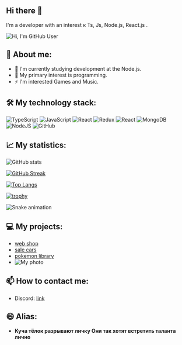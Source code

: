 ## Hi there 👋

I'm a developer with an interest к Ts, Js, Node.js, React.js .

![Hi, I'm GitHub User](https://img.shields.io/badge/Hello-%20GitHub-blue?style=for-the-badge)


## 🚀 About me:
- 🌱 I'm currently studying development at the Node.js.
- 🤔 My primary interest is programming.
- ⚡ I'm interested Games and Music.

## 🛠️ My technology stack:
![TypeScript](https://img.shields.io/badge/typescript-%23007ACC.svg?style=for-the-badge&logo=typescript&logoColor=white)
![JavaScript](https://img.shields.io/badge/javascript-%23323330.svg?style=for-the-badge&logo=javascript&logoColor=%23F7DF1E)
![React](https://img.shields.io/badge/react-%2320232a.svg?style=for-the-badge&logo=react&logoColor=%2361DAFB)
![Redux](https://img.shields.io/badge/redux-%23593d88.svg?style=for-the-badge&logo=redux&logoColor=white)
![React](https://img.shields.io/badge/react-%2320232a.svg?style=for-the-badge&logo=react&logoColor=%2361DAFB)
![MongoDB](https://img.shields.io/badge/MongoDB-%234ea94b.svg?style=for-the-badge&logo=mongodb&logoColor=white)
![NodeJS](https://img.shields.io/badge/node.js-6DA55F?style=for-the-badge&logo=node.js&logoColor=white)
![GitHub](https://img.shields.io/badge/github-%23121011.svg?style=for-the-badge&logo=github&logoColor=white)

## 📈 My statistics:

![GitHub stats](https://github-readme-stats.vercel.app/api?username=zxcmixka&show_icons=true&theme=highcontrast)

[![GitHub Streak](https://streak-stats.demolab.com?user=zxcmixka&theme=highcontrast)](https://git.io/streak-stats)

[![Top Langs](https://github-readme-stats.vercel.app/api/top-langs/?username=zxcmixka&layout=compact&theme=vision-friendly-dark)](https://github.com/anuraghazra/github-readme-stats)

[![trophy](https://github-profile-trophy.vercel.app/?username=zxcmixka&theme=onedark)](https://github.com/ryo-ma/github-profile-trophy)

![Snake animation](https://github.com/zxcmixka/zxcmixka/blob/main/output/github-contribution-grid-snake.svg)


## 💻 My projects:
- [web shop ](https://github.com/zxcmixka/web-shop)
- [sale cars](https://github.com/harukee-dev/bmw-dealer-website)
- [pokemon library](https://github.com/harukee-dev/pokemon_library)
- ![My photo](https://media.tenor.com/5BYK-WS0__gAAAAM/cool-fun.gif)


## 📫 How to contact me:
- Discord: [link](https://discord.gg/MTJQvTGwyN)


## 😄 Alias:
- **Куча тёлок разрывают личку Они так хотят встретить таланта лично**
